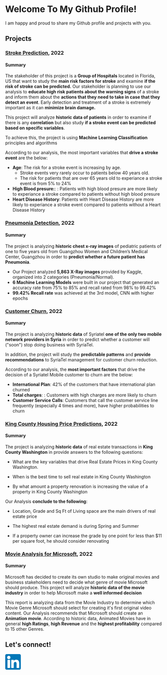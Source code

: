 # Welcome To My Github Profile!

I am happy and proud to share my Github profile and projects with you. 



## Projects

### [Stroke Prediction](https://github.com/schoremis/Phase_5_Project-S.Choremis), 2022

#### Summary

The stakeholder of this project is a **Group of Hospitals** located in Florida, US that want to study the **main risk factors for stroke** and examine **if the risk of stroke can be predicted.**
Our stakeholder is planning to use our analysis to **educate high risk patients about the warning signs** of a stroke and inform them about the **actions that they need to take in case that they detect an event**. 
Early detection and treatment of a stroke is extremely important as it can **minimize brain damage.**

This project will analyze **historic data of patients** in order to examine if there is any **correlation** but also study **if a stroke event can be predicted based on specific variables**.

To achieve this, the project is using **Machine Learning Classification** principles and algorithms
    
According to our analysis, the most important variables that **drive a stroke event** are the below:

- **Age**: The risk for a stroke event is increasing by age. 
  -  Stroke events very rarely occur to patients below 40 years old. 
  -  The risk for patients that are over 65 years old to experiance a stroke event is from 5% to 24%
- **High Blood presure:**: : Patients with high blood presure are more likely to experiance a stroke compared to patients without high blood presure
- **Heart Disease History**: Patients with Heart Disease History are more likely to experiance a stroke event compared to patients without a Heart Disease History


### [Pneumonia Detection](https://github.com/schoremis/Phase_4_Project-S.Choremis), 2022

#### Summary
The project is analyzing **historic chest x-ray images** of pediatric patients of one to five years old from Guangzhou Women and Children’s Medical Center, Guangzhou in order to **predict whether a future patient has Pneumonia**. 

- Our Project analyzed **5,863 X-Ray images** provided by Kaggle, organized into 2 categories (Pneumonia/Normal).
- **6 Machine Learning Models** were built in our project that generated an accuracy rate from 75% to 85% and recall rated from 98% to 99.42%
- **99.42% Recall rate** was achieved at the 3rd model, CNN with higher epochs

### [Customer Churn](https://github.com/schoremis/Phase_3_Project-S.Choremis), 2022

#### Summary
The project is analyzing **historic data** of Syriatel **one of the only two mobile network providers in Syria** in order to predict whether a customer will ("soon") stop doing business with SyriaTel. 

In addition, the project will study the **predictable patterns** and **provide recommendations** to SyriaTel management for customer churn reduction.    

According to our analysis, the **most important factors** that drive the decision of a Syriatel Mobile customer to churn are the below:

- **International Plan**: 42% of the customers that have international plan churned
- **Total charges**: : Customers with high charges are more likely to churn
- **Customer Service Calls**: Customers that call the customer service line frequently (especially 4 times and more), have higher probabilities to churn


### [King County Housing Price Predictions](https://github.com/schoremis/Phase_2_Project-S.Choremis), 2022

#### Summary
The project is analyzing **historic data** of real estate transactions in **King County Washington** in provide answers to the following questions:
    
 - What are the key variables that drive Real Estate Prices in King County Washington. 
    
 - When is the best time to sell real estate in King County Washington
    
 - By what amount a property renovation is increasing the value of a property in King County Washington

Our Analysis **conclude to the following**:
   
 - Location, Grade and Sq Ft of Living space are the main drivers of real estate price
    
 - The highest real estate demand is during Spring and Summer
    
 - If a property owner can increase the grade by one point for less than $11 per square foot, he should consider renovating


### [Movie Analysis for Microsoft](https://github.com/schoremis/Phase_1_Project-S.Choremis), 2022

#### Summary
Microsoft has decided to create its own studio to make original movies and business stakeholders need to decide what genre of movie Microsoft should produce.
This project will analyze **historic data of the movie industry** in order to help Microsoft make a **well informed decision**

This report is analyzing data from the Movie Industry to determine which Movie Genre Microsoft should select for creating it's first original video content.
Our Analysis recommends that Microsoft should create an **Animation movie**.
According to historic data, Animated Movies have in general **high Ratings**, **high Revenue** and the **highest profitability** compared to 15 other Genres.


## Let's connect!

[<img src="linkedin.png" width="50" height="50">](https://www.linkedin.com/in/stamch/)



<!--
**schoremis/schoremis** is a ✨ _special_ ✨ repository because its `README.md` (this file) appears on your GitHub profile.

Here are some ideas to get you started:

- 🔭 I’m currently working on ...
- 🌱 I’m currently learning ...
- 👯 I’m looking to collaborate on ...
- 🤔 I’m looking for help with ...
- 💬 Ask me about ...
- 📫 How to reach me: ...
- 😄 Pronouns: ...
- ⚡ Fun fact: ...
-->
